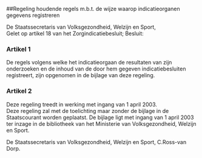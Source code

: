 <meta http-equiv='Content-Type' content='text/html; charset=utf-8' />

##Regeling houdende regels m.b.t. de wijze waarop indicatieorganen gegevens registreren

De Staatssecretaris van Volksgezondheid, Welzijn en Sport,  
Gelet op artikel 18 van het Zorgindicatiebesluit;
Besluit:    

### Artikel  1  

De regels volgens welke het indicatieorgaan de resultaten van zijn onderzoeken en de inhoud van de door hem gegeven indicatiebesluiten registreert, zijn opgenomen in de bijlage van deze regeling.  

### Artikel  2  

Deze regeling treedt in werking met ingang van 1 april 2003.  
Deze regeling zal met de toelichting maar zonder de bijlage in de Staatscourant worden geplaatst. De bijlage ligt met ingang van 1 april 2003 ter inzage in de bibliotheek van het Ministerie van Volksgezondheid, Welzijn en Sport.   

De 
Staatssecretaris van Volksgezondheid, Welzijn en Sport,
C.Ross-van Dorp.    

